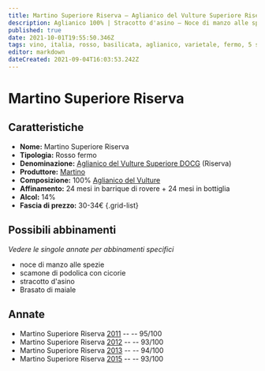 ```yaml
---
title: Martino Superiore Riserva – Aglianico del Vulture Superiore Riserva DOCG – Martino – Basilicata (IT) – 30-34€ – 5★
description: Aglianico 100% | Stracotto d'asino – Noce di manzo alle spezie – Scamone di podolica con cicorie – Brasato di maiale
published: true
date: 2021-10-01T19:55:50.346Z
tags: vino, italia, rosso, basilicata, aglianico, varietale, fermo, 5 stelle, stracotto d'asino, noce di manzo alle spezie, scamone di podolica con cicorie, Brasato di maiale, 30-34€
editor: markdown
dateCreated: 2021-09-04T16:03:53.242Z
---
```


# Martino Superiore Riserva

## Caratteristiche
- **Nome:** Martino Superiore Riserva
- **Tipologia:** Rosso fermo 
- **Denominazione:** [Aglianico del Vulture Superiore DOCG](/denominazioni/Italia/Basilicata/DOCG/Aglianico-del-Vulture-Superiore) (Riserva)
- **Produttore:** [Martino](/produttori/Italia/Basilicata/Martino) 
- **Composizione:** 100% [Aglianico del Vulture](/vitigni/Italia/bacca-nera/aglianico-del-vulture)
- **Affinamento:** 24 mesi in barrique di rovere + 24 mesi in bottiglia
- **Alcol:** 14%
- **Fascia di prezzo:** 30-34€
{.grid-list}


> 
## Possibili abbinamenti
*Vedere le singole annate per abbinamenti specifici*

- noce di manzo alle spezie
- scamone di podolica con cicorie
- stracotto d'asino
- Brasato di maiale

## Annate
- Martino Superiore Riserva [2011](/vini/Italia/Basilicata/Martino/Martino-Superiore-Riserva/2011) -- <span class="star-5"></span> -- 95/100
- Martino Superiore Riserva [2012](/vini/Italia/Basilicata/Martino/Martino-Superiore-Riserva/2012) -- <span class="star-5"></span> -- 93/100
- Martino Superiore Riserva [2013](/vini/Italia/Basilicata/Martino/Martino-Superiore-Riserva/2013) -- <span class="star-5"></span> -- 94/100
- Martino Superiore Riserva [2015](/vini/Italia/Basilicata/Martino/Martino-Superiore-Riserva/2015) -- <span class="star-5"></span> -- 93/100